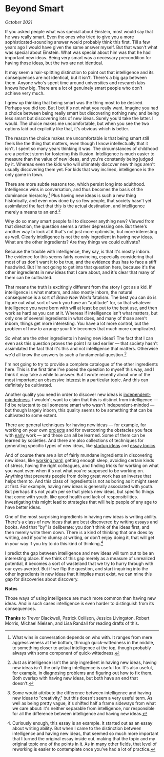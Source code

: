 # Beyond Smart

_October 2021_

If you asked people what was special about Einstein, most would say that he was really smart. Even the ones who tried to give you a more sophisticated-sounding answer would probably think this first. Till a few years ago I would have given the same answer myself. But that wasn't what was special about Einstein. What was special about him was that he had important new ideas. Being very smart was a necessary precondition for having those ideas, but the two are not identical.

It may seem a hair-splitting distinction to point out that intelligence and its consequences are not identical, but it isn't. There's a big gap between them. Anyone who's spent time around universities and research labs knows how big. There are a lot of genuinely smart people who don't achieve very much.

I grew up thinking that being smart was the thing most to be desired. Perhaps you did too. But I bet it's not what you really want. Imagine you had a choice between being really smart but discovering nothing new, and being less smart but discovering lots of new ideas. Surely you'd take the latter. I would. The choice makes me uncomfortable, but when you see the two options laid out explicitly like that, it's obvious which is better.

The reason the choice makes me uncomfortable is that being smart still feels like the thing that matters, even though I know intellectually that it isn't. I spent so many years thinking it was. The circumstances of childhood are a perfect storm for fostering this illusion. Intelligence is much easier to measure than the value of new ideas, and you're constantly being judged by it. Whereas even the kids who will ultimately discover new things aren't usually discovering them yet. For kids that way inclined, intelligence is the only game in town.

There are more subtle reasons too, which persist long into adulthood. Intelligence wins in conversation, and thus becomes the basis of the dominance hierarchy.[^1] Plus having new ideas is such a new thing historically, and even now done by so few people, that society hasn't yet assimilated the fact that this is the actual destination, and intelligence merely a means to an end.[^2]

Why do so many smart people fail to discover anything new? Viewed from that direction, the question seems a rather depressing one. But there's another way to look at it that's not just more optimistic, but more interesting as well. Clearly intelligence is not the only ingredient in having new ideas. What are the other ingredients? Are they things we could cultivate?

Because the trouble with intelligence, they say, is that it's mostly inborn. The evidence for this seems fairly convincing, especially considering that most of us don't want it to be true, and the evidence thus has to face a stiff headwind. But I'm not going to get into that question here, because it's the other ingredients in new ideas that I care about, and it's clear that many of them can be cultivated.

That means the truth is excitingly different from the story I got as a kid. If intelligence is what matters, and also mostly inborn, the natural consequence is a sort of _Brave New World_ fatalism. The best you can do is figure out what sort of work you have an "aptitude" for, so that whatever intelligence you were born with will at least be put to the best use, and then work as hard as you can at it. Whereas if intelligence isn't what matters, but only one of several ingredients in what does, and many of those aren't inborn, things get more interesting. You have a lot more control, but the problem of how to arrange your life becomes that much more complicated.

So what are the other ingredients in having new ideas? The fact that I can even ask this question proves the point I raised earlier — that society hasn't assimilated the fact that it's this and not intelligence that matters. Otherwise we'd all know the answers to such a fundamental question.[^3]

I'm not going to try to provide a complete catalogue of the other ingredients here. This is the first time I've posed the question to myself this way, and I think it may take a while to answer. But I wrote recently about one of the most important: an obsessive [interest](http://paulgraham.com/genius.html) in a particular topic. And this can definitely be cultivated.

Another quality you need in order to discover new ideas is [independent-mindedness](http://paulgraham.com/think.html). I wouldn't want to claim that this is distinct from intelligence — I'd be reluctant to call someone smart who wasn't independent-minded — but though largely inborn, this quality seems to be something that can be cultivated to some extent.

There are general techniques for having new ideas — for example, for working on your own [projects](http://paulgraham.com/own.html) and for overcoming the obstacles you face with [early](http://paulgraham.com/early.html) work — and these can all be learned. Some of them can be learned by societies. And there are also collections of techniques for generating specific types of new ideas, like [startup ideas](http://paulgraham.com/startupideas.html) and [essay topics](http://paulgraham.com/essay.html).

And of course there are a lot of fairly mundane ingredients in discovering new ideas, like [working hard](http://paulgraham.com/hwh.html), getting enough sleep, avoiding certain kinds of stress, having the right colleagues, and finding tricks for working on what you want even when it's not what you're supposed to be working on. Anything that prevents people from doing great work has an inverse that helps them to. And this class of ingredients is not as boring as it might seem at first. For example, having new ideas is generally associated with youth. But perhaps it's not youth per se that yields new ideas, but specific things that come with youth, like good health and lack of responsibilities. Investigating this might lead to strategies that will help people of any age to have better ideas.

One of the most surprising ingredients in having new ideas is writing ability. There's a class of new ideas that are best discovered by writing essays and books. And that "by" is deliberate: you don't think of the ideas first, and then merely write them down. There is a kind of thinking that one does by writing, and if you're clumsy at writing, or don't enjoy doing it, that will get in your way if you try to do this kind of thinking.[^4]

I predict the gap between intelligence and new ideas will turn out to be an interesting place. If we think of this gap merely as a measure of unrealized potential, it becomes a sort of wasteland that we try to hurry through with our eyes averted. But if we flip the question, and start inquiring into the other ingredients in new ideas that it implies must exist, we can mine this gap for discoveries about discovery.

**Notes**

[^1]: What wins in conversation depends on who with. It ranges from mere aggressiveness at the bottom, through quick-wittedness in the middle, to something closer to actual intelligence at the top, though probably always with some component of quick-wittedness.

[^2]: Just as intelligence isn't the only ingredient in having new ideas, having new ideas isn't the only thing intelligence is useful for. It's also useful, for example, in diagnosing problems and figuring out how to fix them. Both overlap with having new ideas, but both have an end that doesn't.

Those ways of using intelligence are much more common than having new ideas. And in such cases intelligence is even harder to distinguish from its consequences.

[^3]: Some would attribute the difference between intelligence and having new ideas to "creativity," but this doesn't seem a very useful term. As well as being pretty vague, it's shifted half a frame sideways from what we care about: it's neither separable from intelligence, nor responsible for all the difference between intelligence and having new ideas.

[^4]: Curiously enough, this essay is an example. It started out as an essay about writing ability. But when I came to the distinction between intelligence and having new ideas, that seemed so much more important that I turned the original essay inside out, making that the topic and my original topic one of the points in it. As in many other fields, that level of reworking is easier to contemplate once you've had a lot of practice.

**Thanks** to Trevor Blackwell, Patrick Collison, Jessica Livingston, Robert Morris, Michael Nielsen, and Lisa Randall for reading drafts of this.